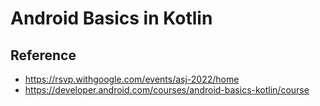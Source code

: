 # Android Basics in Kotlin

## Reference
- https://rsvp.withgoogle.com/events/asj-2022/home
- https://developer.android.com/courses/android-basics-kotlin/course
